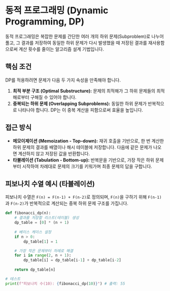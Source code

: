 # 동적 프로그래밍 (Dynamic Programming, DP)

동적 프로그래밍은 복잡한 문제를 간단한 여러 개의 하위 문제(Subproblem)로 나누어 풀고, 그 결과를 저장하여 동일한 하위 문제가 다시 발생했을 때 저장된 결과를 재사용함으로써 계산 횟수를 줄이는 알고리즘 설계 기법입니다.

## 핵심 조건

DP를 적용하려면 문제가 다음 두 가지 속성을 만족해야 합니다.

1.  **최적 부분 구조 (Optimal Substructure):** 문제의 최적해가 그 하위 문제들의 최적해로부터 구해질 수 있어야 합니다.
2.  **중복되는 하위 문제 (Overlapping Subproblems):** 동일한 하위 문제가 반복적으로 나타나야 합니다. DP는 이 중복 계산을 피함으로써 효율을 높입니다.

## 접근 방식

-   **메모이제이션 (Memoization - Top-down):** 재귀 호출을 기반으로, 한 번 계산한 하위 문제의 결과를 배열이나 해시 테이블에 저장합니다. 다음에 같은 문제가 나오면 계산하지 않고 저장된 값을 반환합니다.
-   **타뷸레이션 (Tabulation - Bottom-up):** 반복문을 기반으로, 가장 작은 하위 문제부터 시작하여 차례대로 문제의 크기를 키워가며 최종 문제의 답을 구합니다.

## 피보나치 수열 예시 (타뷸레이션)

피보나치 수열은 `F(n) = F(n-1) + F(n-2)`로 정의되며, `F(n)`을 구하기 위해 `F(n-1)`과 `F(n-2)`가 반복적으로 계산되는 중복 하위 문제 구조를 가집니다.

```python
def fibonacci_dp(n):
    # 결과를 저장할 리스트(테이블) 생성
    dp_table = [0] * (n + 1)
    
    # 베이스 케이스 설정
    if n > 0:
        dp_table[1] = 1

    # 가장 작은 문제부터 차례로 해결
    for i in range(2, n + 1):
        dp_table[i] = dp_table[i-1] + dp_table[i-2]
        
    return dp_table[n]

# 테스트
print(f"피보나치 수(10): {fibonacci_dp(10)}") # 출력: 55
```